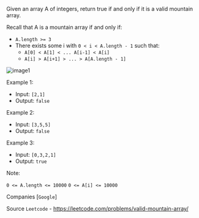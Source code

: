 Given an array A of integers, return true if and only if it is a valid mountain array.

Recall that A is a mountain array if and only if:
- `A.length >= 3`
- There exists some i with `0 < i < A.length - 1` such that:
    - `A[0] < A[1] < ... A[i-1] < A[i]`
    - `A[i] > A[i+1] > ... > A[A.length - 1]`

![image1](https://assets.leetcode.com/uploads/2019/10/20/hint_valid_mountain_array.png)

Example 1:

- Input: `[2,1]`
- Output: `false`

Example 2:

- Input: `[3,5,5]`
- Output: `false`

Example 3:

- Input: `[0,3,2,1]`
- Output: `true`
 
Note:

`0 <= A.length <= 10000`
`0 <= A[i] <= 10000` 

Companies [`Google`]

Source `Leetcode` - https://leetcode.com/problems/valid-mountain-array/